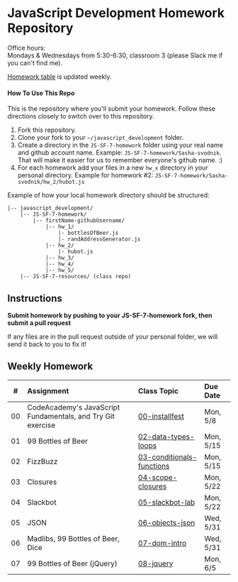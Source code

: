 JavaScript Development Homework Repository
=============================

Office hours:<br>
Mondays & Wednesdays from 5:30-6:30, classroom 3 (please Slack me if you can't find me).

[Homework table](#weekly-homework) is updated weekly.


#### How To Use This Repo
This is the repository where you'll submit your homework.
Follow these directions closely to switch over to this repository.

1. Fork this repository.
2. Clone your fork to your ```~/javascript_development``` folder. 
3. Create a directory in the ```JS-SF-7-homework``` folder using your real name and github account name. Example: ```JS-SF-7-homework/Sasha-svodnik```. That will make it easier for us to remember everyone's github name. :)
4. For each homework add your files in a new `hw_x` directory in your personal directory. Example for homework #2: `JS-SF-7-homework/Sasha-svodnik/hw_2/hubot.js`

Example of how your local homework directory should be structured:


    |-- javascript_development/
        |-- JS-SF-7-homework/
            |-- firstName-githubUsername/
                |-- hw_1/
                    |- bottlesOfBeer.js
                    |- randAddressGenerator.js
                |-- hw_2/
                    |- hubot.js
                |-- hw_3/
                |-- hw_4/
                |-- hw_5/
        |-- JS-SF-7-resources/ (class repo)

Instructions
-------------
**Submit homework by pushing to your JS-SF-7-homework fork, then submit a pull request**

If any files are in the pull request outside of your personal folder, we will send it back to you to fix it!

Weekly Homework
----------------


 \#  | Assignment | Class Topic | Due Date
:-: | :--------- | :---------- | :-------
00 | CodeAcademy's JavaScript Fundamentals, and Try Git exercise | [00-installfest](https://github.com/svodnik/JS-SF-7-resources/tree/master/00-installfest#homework-due-monday-26) | Mon, 5/8 |
01 | 99 Bottles of Beer | [02-data-types-loops](https://github.com/svodnik/JS-SF-7-resources/tree/master/02-data-types-loops#homework-due-monday-515) | Mon, 5/15 |
02 | FizzBuzz | [03-conditionals-functions](https://github.com/svodnik/JS-SF-7-resources/tree/master/03-conditionals-functions#homework-due-monday-515) | Mon, 5/15 |
03 | Closures | [04-scope-closures](https://github.com/svodnik/JS-SF-7-resources/tree/master/04-scope-closures#homework-due-monday-522) | Mon, 5/22 |
04 | Slackbot | [05-slackbot-lab](https://github.com/svodnik/JS-SF-7-resources/tree/master/05-slackbot-lab#homework-due-monday-522) | Mon, 5/22 |
05 | JSON | [06-objects-json](https://github.com/svodnik/JS-SF-7-resources/tree/master/06-objects-json#homework-due-monday-529) | Wed, 5/31 |
06 | Madlibs, 99 Bottles of Beer, Dice | [07-dom-intro](https://github.com/svodnik/JS-SF-7-resources/tree/master/07-dom-intro#homework-due-wednesday-531) | Wed, 5/31 |
07 | 99 Bottles of Beer (jQuery) | [08-jquery](https://github.com/svodnik/JS-SF-7-resources/tree/master/08-jquery#homework-due-monday-65) | Mon, 6/5 |








